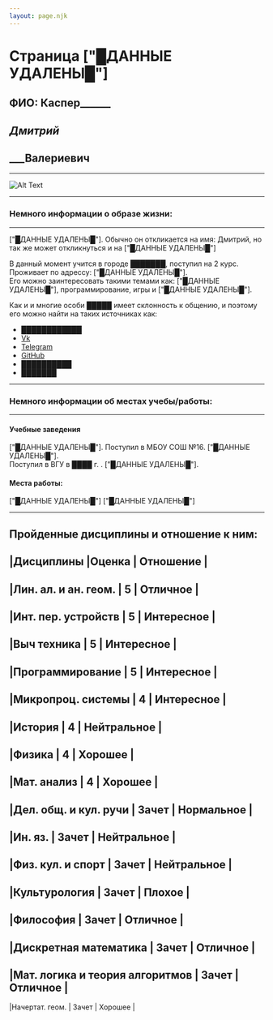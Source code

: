 ```yaml
---
layout: page.njk
---
```

# Страница ["█ДАННЫЕ УДАЛЕНЫ█"]

## ФИО: Каспер______ 
## _____Дмитрий_____ 
## _____Валериевич__ 
***
![Alt Text](https://steamuserimages-a.akamaihd.net/ugc/863986652025211690/F1694E703BBFDD89E987AA762760915A639D5B66/?imw=5000&imh=5000&ima=fit&impolicy=Letterbox&imcolor=%23000000&letterbox=false)
***
### Немного информации о образе жизни:
---
["█ДАННЫЕ УДАЛЕНЫ█"]. Обычно он откликается на имя: Дмитрий, но так же может откликнуться и на ["█ДАННЫЕ УДАЛЕНЫ█"]

В данный момент учится в городе ███████, поступил на 2 курс.  
Проживает по адрессу: ["█ДАННЫЕ УДАЛЕНЫ█"].  
Его можно заинтересовать такими темами как: ["█ДАННЫЕ УДАЛЕНЫ█"], программирование, игры и ["█ДАННЫЕ УДАЛЕНЫ█"].

Как и и многие особи █████ имеет склонность к общению, и поэтому его можно найти на таких источниках как:
* [████████████](https://pm1.narvii.com/7053/c0b3e27189cbd387d4432af10776ab118b6a991er1-720-1029v2_hq.jpg "ссылка удалена")
* [Vk](https://vk.com/mityanguide)
* [Telegram](https://t.me/Shinokari)
* [GitHub](https://github.com/Shin0kari)
* [██████████](https://trigon.im/index.php?attachments/scp_file_base_by_ivydarkrose-d86i4y4-jpg.16915/ "ссылка удалена")
* [███████](https://trigon.im/index.php?attachments/scp_document__current__by_torchwood_5-d61wu6g-jpg.16914/ "ссылка удалена")

***
### Немного информации об местах учебы/работы:
---
#### Учебные заведения
["█ДАННЫЕ УДАЛЕНЫ█"]. Поступил в МБОУ СОШ №16. ["█ДАННЫЕ УДАЛЕНЫ█"].  
Поступил в ВГУ в ████ г. . ["█ДАННЫЕ УДАЛЕНЫ█"]. 

#### Места работы:
["█ДАННЫЕ УДАЛЕНЫ█"]
["█ДАННЫЕ УДАЛЕНЫ█"]

***
## Пройденные дисциплины и отношение к ним:
|Дисциплины	                      |Оценка | Отношение   |
---------------------------------------------------------
|Лин. ал. и ан. геом.	          | 5     | Отличное    |
---------------------------------------------------------
|Инт. пер. устройств	          | 5     | Интересное  |
---------------------------------------------------------
|Выч техника	                  | 5     | Интересное  |
---------------------------------------------------------
|Программирование	              | 5     | Интересное  |
---------------------------------------------------------
|Микропроц. системы	              | 4     | Интересное  |
---------------------------------------------------------
|История	                      | 4     | Нейтральное |
---------------------------------------------------------
|Физика	                          | 4     | Хорошее     |
---------------------------------------------------------
|Мат. анализ	                  | 4     | Хорошее     |
---------------------------------------------------------
|Дел. общ. и кул. ручи	          | Зачет | Нормальное  |
---------------------------------------------------------
|Ин. яз.	                      | Зачет | Нейтральное |
---------------------------------------------------------
|Физ. кул. и спорт	              | Зачет | Нейтральное |
---------------------------------------------------------
|Культурология	                  | Зачет | Плохое      |
---------------------------------------------------------
|Философия	                      | Зачет | Отличное    |
---------------------------------------------------------
|Дискретная математика	          | Зачет | Отличное    |
---------------------------------------------------------
|Мат. логика и теория алгоритмов  | Зачет | Отличное    |
---------------------------------------------------------
|Начертат. геом.	              | Зачет | Хорошее     |

